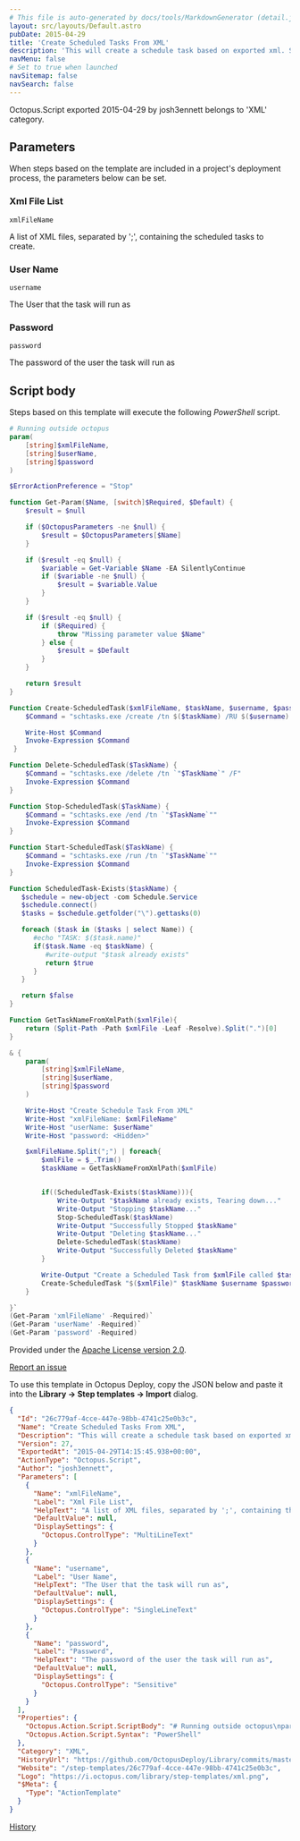 ```yaml
---
# This file is auto-generated by docs/tools/MarkdownGenerator (detail.js)
layout: src/layouts/Default.astro
pubDate: 2015-04-29
title: 'Create Scheduled Tasks From XML'
description: 'This will create a schedule task based on exported xml. See https://msdn.microsoft.com/en-us/library/windows/desktop/bb736357%28v=vs.85%29.aspx for instructions on how to export scheduled tasks as xml.'
navMenu: false
# Set to true when launched
navSitemap: false
navSearch: false
---
```


Octopus.Script exported 2015-04-29 by josh3ennett belongs to 'XML' category.

## Parameters

When steps based on the template are included in a project's deployment process, the parameters below can be set.


<div class="param">

### Xml File List

`xmlFileName`

A list of XML files, separated by ';', containing the scheduled tasks to create.

</div>
        
<div class="param">

### User Name

`username`

The User that the task will run as

</div>
        
<div class="param">

### Password

`password`

The password of the user the task will run as

</div>
        

## Script body

Steps based on this template will execute the following *PowerShell* script.

```powershell
# Running outside octopus
param(
    [string]$xmlFileName,
    [string]$userName,
    [string]$password
)

$ErrorActionPreference = "Stop" 

function Get-Param($Name, [switch]$Required, $Default) {
    $result = $null

    if ($OctopusParameters -ne $null) {
        $result = $OctopusParameters[$Name]
    }

    if ($result -eq $null) {
        $variable = Get-Variable $Name -EA SilentlyContinue    
        if ($variable -ne $null) {
            $result = $variable.Value
        }
    }

    if ($result -eq $null) {
        if ($Required) {
            throw "Missing parameter value $Name"
        } else {
            $result = $Default
        }
    }

    return $result
}

Function Create-ScheduledTask($xmlFileName, $taskName, $username, $password){
	$Command = "schtasks.exe /create /tn $($taskName) /RU $($username) /RP $($password) /XML $($xmlFileName)"

	Write-Host $Command
	Invoke-Expression $Command
 }

Function Delete-ScheduledTask($TaskName) {   
	$Command = "schtasks.exe /delete /tn `"$TaskName`" /F"            
	Invoke-Expression $Command 
}

Function Stop-ScheduledTask($TaskName) {  
	$Command = "schtasks.exe /end /tn `"$TaskName`""            
	Invoke-Expression $Command 
}

Function Start-ScheduledTask($TaskName) {   
	$Command = "schtasks.exe /run /tn `"$TaskName`""            
	Invoke-Expression $Command 
}

Function ScheduledTask-Exists($taskName) {
   $schedule = new-object -com Schedule.Service 
   $schedule.connect() 
   $tasks = $schedule.getfolder("\").gettasks(0)

   foreach ($task in ($tasks | select Name)) {
	  #echo "TASK: $($task.name)"
	  if($task.Name -eq $taskName) {
		 #write-output "$task already exists"
		 return $true
	  }
   }

   return $false
}

Function GetTaskNameFromXmlPath($xmlFile){
    return (Split-Path -Path $xmlFile -Leaf -Resolve).Split(".")[0]
}

& {
    param(
        [string]$xmlFileName,
        [string]$userName,
        [string]$password
    ) 

    Write-Host "Create Schedule Task From XML"
    Write-Host "xmlFileName: $xmlFileName"
    Write-Host "userName: $userName"
    Write-Host "password: <Hidden>"

    $xmlFileName.Split(";") | foreach{
        $xmlFile = $_.Trim()
        $taskName = GetTaskNameFromXmlPath($xmlFile)


        if((ScheduledTask-Exists($taskName))){
	        Write-Output "$taskName already exists, Tearing down..."
	        Write-Output "Stopping $taskName..."
	        Stop-ScheduledTask($taskName)
	        Write-Output "Successfully Stopped $taskName"
	        Write-Output "Deleting $taskName..."
	        Delete-ScheduledTask($taskName)
	        Write-Output "Successfully Deleted $taskName"
        }

        Write-Output "Create a Scheduled Task from $xmlFile called $taskName. Run as $username" 
        Create-ScheduledTask "$($xmlFile)" $taskName $username $password
    }

}`
(Get-Param 'xmlFileName' -Required)`
(Get-Param 'userName' -Required)`
(Get-Param 'password' -Required)
```

Provided under the [Apache License version 2.0](https://github.com/OctopusDeploy/Library/blob/master/LICENSE.txt).

[Report an issue](https://github.com/OctopusDeploy/Library/issues/new?assignees=&labels=&projects=&template=bug-report.yml&title=Issue%20with%20Create%20Scheduled%20Tasks%20From%20XML&step-template=Create%20Scheduled%20Tasks%20From%20XML)

<div class="get-json">

To use this template in Octopus Deploy, copy the JSON below and paste it into the **Library → Step templates → Import** dialog.

```json
{
  "Id": "26c779af-4cce-447e-98bb-4741c25e0b3c",
  "Name": "Create Scheduled Tasks From XML",
  "Description": "This will create a schedule task based on exported xml. See https://msdn.microsoft.com/en-us/library/windows/desktop/bb736357%28v=vs.85%29.aspx for instructions on how to export scheduled tasks as xml.",
  "Version": 27,
  "ExportedAt": "2015-04-29T14:15:45.938+00:00",
  "ActionType": "Octopus.Script",
  "Author": "josh3ennett",
  "Parameters": [
    {
      "Name": "xmlFileName",
      "Label": "Xml File List",
      "HelpText": "A list of XML files, separated by ';', containing the scheduled tasks to create.",
      "DefaultValue": null,
      "DisplaySettings": {
        "Octopus.ControlType": "MultiLineText"
      }
    },
    {
      "Name": "username",
      "Label": "User Name",
      "HelpText": "The User that the task will run as",
      "DefaultValue": null,
      "DisplaySettings": {
        "Octopus.ControlType": "SingleLineText"
      }
    },
    {
      "Name": "password",
      "Label": "Password",
      "HelpText": "The password of the user the task will run as",
      "DefaultValue": null,
      "DisplaySettings": {
        "Octopus.ControlType": "Sensitive"
      }
    }
  ],
  "Properties": {
    "Octopus.Action.Script.ScriptBody": "# Running outside octopus\nparam(\n    [string]$xmlFileName,\n    [string]$userName,\n    [string]$password\n)\n\n$ErrorActionPreference = \"Stop\" \n\nfunction Get-Param($Name, [switch]$Required, $Default) {\n    $result = $null\n\n    if ($OctopusParameters -ne $null) {\n        $result = $OctopusParameters[$Name]\n    }\n\n    if ($result -eq $null) {\n        $variable = Get-Variable $Name -EA SilentlyContinue    \n        if ($variable -ne $null) {\n            $result = $variable.Value\n        }\n    }\n\n    if ($result -eq $null) {\n        if ($Required) {\n            throw \"Missing parameter value $Name\"\n        } else {\n            $result = $Default\n        }\n    }\n\n    return $result\n}\n\nFunction Create-ScheduledTask($xmlFileName, $taskName, $username, $password){\n\t$Command = \"schtasks.exe /create /tn $($taskName) /RU $($username) /RP $($password) /XML $($xmlFileName)\"\n\n\tWrite-Host $Command\n\tInvoke-Expression $Command\n }\n\nFunction Delete-ScheduledTask($TaskName) {   \n\t$Command = \"schtasks.exe /delete /tn `\"$TaskName`\" /F\"            \n\tInvoke-Expression $Command \n}\n\nFunction Stop-ScheduledTask($TaskName) {  \n\t$Command = \"schtasks.exe /end /tn `\"$TaskName`\"\"            \n\tInvoke-Expression $Command \n}\n\nFunction Start-ScheduledTask($TaskName) {   \n\t$Command = \"schtasks.exe /run /tn `\"$TaskName`\"\"            \n\tInvoke-Expression $Command \n}\n\nFunction ScheduledTask-Exists($taskName) {\n   $schedule = new-object -com Schedule.Service \n   $schedule.connect() \n   $tasks = $schedule.getfolder(\"\\\").gettasks(0)\n\n   foreach ($task in ($tasks | select Name)) {\n\t  #echo \"TASK: $($task.name)\"\n\t  if($task.Name -eq $taskName) {\n\t\t #write-output \"$task already exists\"\n\t\t return $true\n\t  }\n   }\n\n   return $false\n}\n\nFunction GetTaskNameFromXmlPath($xmlFile){\n    return (Split-Path -Path $xmlFile -Leaf -Resolve).Split(\".\")[0]\n}\n\n& {\n    param(\n        [string]$xmlFileName,\n        [string]$userName,\n        [string]$password\n    ) \n\n    Write-Host \"Create Schedule Task From XML\"\n    Write-Host \"xmlFileName: $xmlFileName\"\n    Write-Host \"userName: $userName\"\n    Write-Host \"password: <Hidden>\"\n\n    $xmlFileName.Split(\";\") | foreach{\n        $xmlFile = $_.Trim()\n        $taskName = GetTaskNameFromXmlPath($xmlFile)\n\n\n        if((ScheduledTask-Exists($taskName))){\n\t        Write-Output \"$taskName already exists, Tearing down...\"\n\t        Write-Output \"Stopping $taskName...\"\n\t        Stop-ScheduledTask($taskName)\n\t        Write-Output \"Successfully Stopped $taskName\"\n\t        Write-Output \"Deleting $taskName...\"\n\t        Delete-ScheduledTask($taskName)\n\t        Write-Output \"Successfully Deleted $taskName\"\n        }\n\n        Write-Output \"Create a Scheduled Task from $xmlFile called $taskName. Run as $username\" \n        Create-ScheduledTask \"$($xmlFile)\" $taskName $username $password\n    }\n\n}`\n(Get-Param 'xmlFileName' -Required)`\n(Get-Param 'userName' -Required)`\n(Get-Param 'password' -Required)",
    "Octopus.Action.Script.Syntax": "PowerShell"
  },
  "Category": "XML",
  "HistoryUrl": "https://github.com/OctopusDeploy/Library/commits/master/step-templates//opt/buildagent/work/75443764cd38076d/step-templates/scheduled-task-create-from-xml.json",
  "Website": "/step-templates/26c779af-4cce-447e-98bb-4741c25e0b3c",
  "Logo": "https://i.octopus.com/library/step-templates/xml.png",
  "$Meta": {
    "Type": "ActionTemplate"
  }
}
```

[History](https://github.com/OctopusDeploy/Library/commits/master/step-templates/https://github.com/OctopusDeploy/Library/commits/master/step-templates//opt/buildagent/work/75443764cd38076d/step-templates/scheduled-task-create-from-xml.json)

</div>
